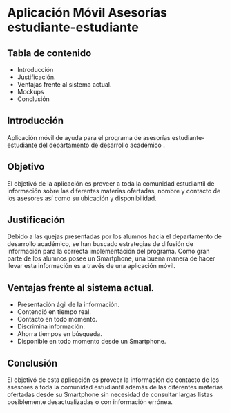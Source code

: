 # Aplicación Móvil Asesorías estudiante-estudiante

 


## Tabla de contenido

 - Introducción 
 - Justificación. 
 - Ventajas frente al sistema actual.
 - Mockups 
 - Conclusión


 
## Introducción

Aplicación móvil de ayuda para el programa de asesorías estudiante-estudiante del departamento de desarrollo académico .

## Objetivo

El objetivó de la aplicación es proveer a toda la comunidad estudiantil de información sobre las diferentes materias ofertadas, nombre y contacto de los asesores así como su ubicación y disponibilidad.

## Justificación

Debido a las quejas presentadas por los alumnos hacia el departamento de desarrollo académico, se han buscado estrategias de difusión de información para la correcta implementación del programa. Como gran parte de los alumnos posee un Smartphone, una buena manera de hacer llevar esta información es a través de una aplicación móvil.

## Ventajas frente al sistema actual.

 - Presentación ágil de la información. 
 - Contendió en tiempo real.
 - Contacto en todo momento.
 - Discrimina información. 
 - Ahorra tiempos en búsqueda. 
 - Disponible en todo momento desde un Smartphone.

## Conclusión	

El objetivó de esta aplicación es proveer la información de contacto de los asesores a toda la comunidad estudiantil además de las diferentes materias ofertadas desde su Smartphone sin necesidad de consultar largas listas posiblemente desactualizadas o con información errónea.
